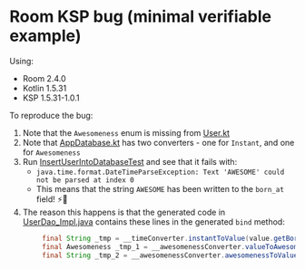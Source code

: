 # Room KSP bug (minimal verifiable example)

Using:

- Room 2.4.0
- Kotlin 1.5.31
- KSP 1.5.31-1.0.1

To reproduce the bug:

1. Note that the `Awesomeness` enum is missing from [User.kt](app/src/main/java/com/example/roomkspbug/User.kt)
2. Note that [AppDatabase.kt](app/src/main/java/com/example/roomkspbug/AppDatabase.kt) has two converters - one for `Instant`, and one for `Awesomeness`
3. Run [InsertUserIntoDatabaseTest](app/src/test/java/com/example/roomkspbug/InsertUserIntoDatabaseTest.kt) and see that it fails with:
    - `java.time.format.DateTimeParseException: Text 'AWESOME' could not be parsed at index 0`
    - This means that the string `AWESOME` has been written to the `born_at` field! ⚡️🤯
4. The reason this happens is that the generated code in [UserDao_Impl.java](app/build/generated/ksp/debug/java/com/example/roomkspbug/UserDao_Impl.java) contains these lines in the generated `bind` method:

```java
        final String _tmp = __timeConverter.instantToValue(value.getBornAt());      // this is expected
        final Awesomeness _tmp_1 = __awesomenessConverter.valueToAwesomeness(_tmp); // ⚡️ fail - converting the String to Awesomeness
        final String _tmp_2 = __awesomenessConverter.awesomenessToValue(_tmp_1);
```
